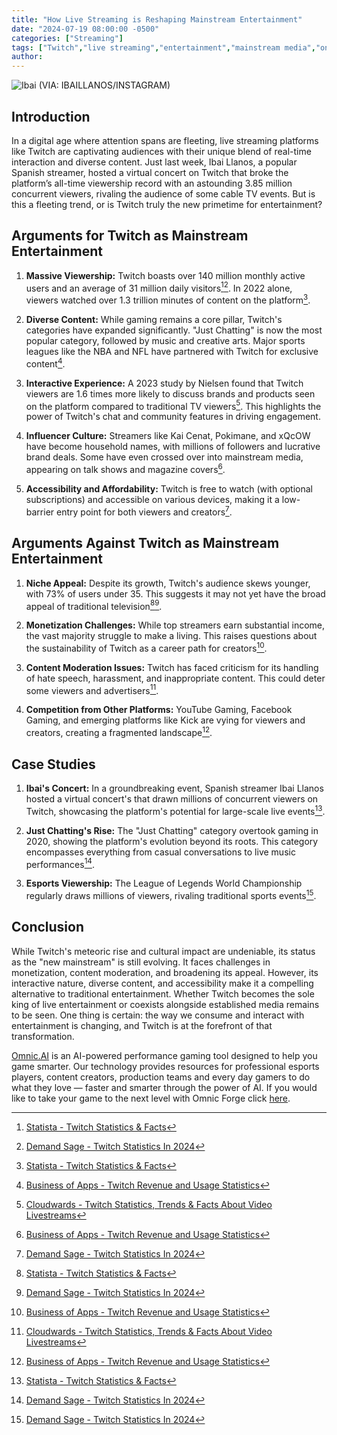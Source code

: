 ```yaml
---
title: "How Live Streaming is Reshaping Mainstream Entertainment"
date: "2024-07-19 08:00:00 -0500"
categories: ["Streaming"]
tags: ["Twitch","live streaming","entertainment","mainstream media","online entertainment","streaming platforms","Twitch viewers","Twitch streamers","live streaming trends","future of entertainment"]
author:
---
```


![Ibai](/2024-07-19-How-Live-Streaming-is-Reshaping-Mainstream-Entertainment.png)
(VIA: IBAILLANOS/INSTAGRAM)

## Introduction

In a digital age where attention spans are fleeting, live streaming platforms like Twitch are captivating audiences with their unique blend of real-time interaction and diverse content. Just last week, Ibai Llanos, a popular Spanish streamer, hosted a virtual concert on Twitch that broke the platform’s all-time viewership record with an astounding 3.85 million concurrent viewers, rivaling the audience of some cable TV events. But is this a fleeting trend, or is Twitch truly the new primetime for entertainment?

## Arguments for Twitch as Mainstream Entertainment

1. **Massive Viewership:** Twitch boasts over 140 million monthly active users and an average of 31 million daily visitors[^9][^11]. In 2022 alone, viewers watched over 1.3 trillion minutes of content on the platform[^9].

2. **Diverse Content:** While gaming remains a core pillar, Twitch's categories have expanded significantly. "Just Chatting" is now the most popular category, followed by music and creative arts. Major sports leagues like the NBA and NFL have partnered with Twitch for exclusive content[^10].

3. **Interactive Experience:** A 2023 study by Nielsen found that Twitch viewers are 1.6 times more likely to discuss brands and products seen on the platform compared to traditional TV viewers[^8]. This highlights the power of Twitch's chat and community features in driving engagement.

4. **Influencer Culture:** Streamers like Kai Cenat, Pokimane, and xQcOW have become household names, with millions of followers and lucrative brand deals. Some have even crossed over into mainstream media, appearing on talk shows and magazine covers[^10].

5. **Accessibility and Affordability:** Twitch is free to watch (with optional subscriptions) and accessible on various devices, making it a low-barrier entry point for both viewers and creators[^11].

## Arguments Against Twitch as Mainstream Entertainment

1. **Niche Appeal:** Despite its growth, Twitch's audience skews younger, with 73% of users under 35. This suggests it may not yet have the broad appeal of traditional television[^9][^11].

2. **Monetization Challenges:** While top streamers earn substantial income, the vast majority struggle to make a living. This raises questions about the sustainability of Twitch as a career path for creators[^10].

3. **Content Moderation Issues:** Twitch has faced criticism for its handling of hate speech, harassment, and inappropriate content. This could deter some viewers and advertisers[^8].

4. **Competition from Other Platforms:** YouTube Gaming, Facebook Gaming, and emerging platforms like Kick are vying for viewers and creators, creating a fragmented landscape[^10].

## Case Studies

1. **Ibai's Concert:** In a groundbreaking event, Spanish streamer Ibai Llanos hosted a virtual concert's that drawn millions of concurrent viewers on Twitch, showcasing the platform's potential for large-scale live events[^9].

2. **Just Chatting's Rise:** The "Just Chatting" category overtook gaming in 2020, showing the platform's evolution beyond its roots. This category encompasses everything from casual conversations to live music performances[^11].

3. **Esports Viewership:** The League of Legends World Championship regularly draws millions of viewers, rivaling traditional sports events[^11].

## Conclusion

While Twitch's meteoric rise and cultural impact are undeniable, its status as the "new mainstream" is still evolving. It faces challenges in monetization, content moderation, and broadening its appeal. However, its interactive nature, diverse content, and accessibility make it a compelling alternative to traditional entertainment. Whether Twitch becomes the sole king of live entertainment or coexists alongside established media remains to be seen. One thing is certain: the way we consume and interact with entertainment is changing, and Twitch is at the forefront of that transformation.

[Omnic.AI](https://www.omnic.ai/) is an AI-powered performance gaming tool designed to help you game smarter. Our technology provides resources for professional esports players, content creators, production teams and every day gamers to do what they love — faster and smarter through the power of AI. If you would like to take your game to the next level with Omnic Forge click [here](https://forge.omnic.ai/).

[^8]: [Cloudwards - Twitch Statistics, Trends & Facts About Video Livestreams](https://www.cloudwards.net)
[^9]: [Statista - Twitch Statistics & Facts](https://www.statista.com)
[^10]: [Business of Apps - Twitch Revenue and Usage Statistics](https://www.businessofapps.com)
[^11]: [Demand Sage - Twitch Statistics In 2024](https://www.demandsage.com)


